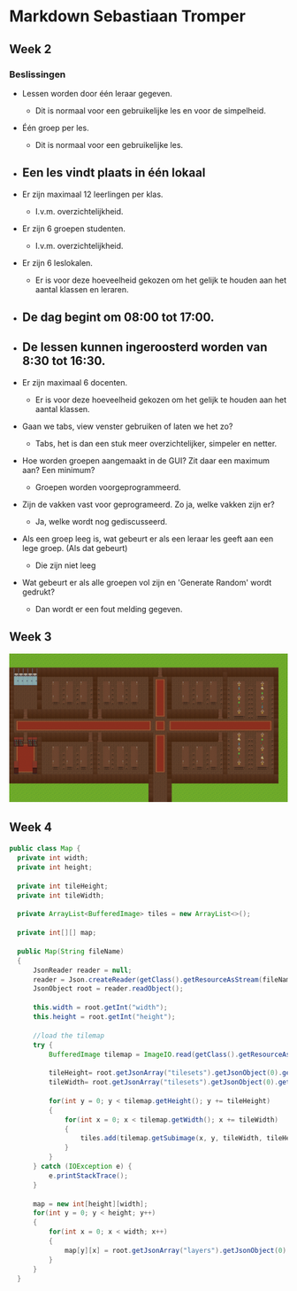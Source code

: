 # Markdown Sebastiaan Tromper
## Week 2
### Beslissingen
- Lessen worden door één leraar gegeven.
	- Dit is normaal voor een gebruikelijke les en voor de simpelheid.
	
- Één groep per les.
	- Dit is normaal voor een gebruikelijke les.

- Een les vindt plaats in één lokaal
	- 

- Er zijn maximaal 12 leerlingen per klas.
	- I.v.m. overzichtelijkheid.
    
- Er zijn 6 groepen studenten.
	- I.v.m. overzichtelijkheid.
	
- Er zijn 6 leslokalen.
	- Er is voor deze hoeveelheid gekozen om het gelijk te houden aan het aantal klassen en leraren.

- De dag begint om 08:00 tot 17:00.
	- 

- De lessen kunnen ingeroosterd worden van 8:30 tot 16:30.
	-

- Er zijn maximaal 6 docenten.
	- Er is voor deze hoeveelheid gekozen om het gelijk te houden aan het aantal klassen.

- Gaan we tabs, view venster gebruiken of laten we het zo?
	- Tabs, het is dan een stuk meer overzichtelijker, simpeler en netter.

- Hoe worden groepen aangemaakt in de GUI? Zit daar een maximum aan? Een minimum?
	- Groepen worden voorgeprogrammeerd.

- Zijn de vakken vast voor geprogrameerd. Zo ja, welke vakken zijn er?
	- Ja, welke wordt nog gediscusseerd.

- Als een groep leeg is, wat gebeurt er als een leraar les geeft aan een lege groep. (Als dat gebeurt)
	- Die zijn niet leeg

- Wat gebeurt er als alle groepen vol zijn en 'Generate Random' wordt gedrukt?
	- Dan wordt er een fout melding gegeven.

## Week 3

![Tilemap gemaakt:](https://github.com/STavans/Markdown/blob/master/School%20simulatie%20tilemap.png)

## Week 4



  ``` Java code
  public class Map {
	private int width;
	private int height;

	private int tileHeight;
	private int tileWidth;

	private ArrayList<BufferedImage> tiles = new ArrayList<>();

	private int[][] map;

	public Map(String fileName)
	{
		JsonReader reader = null;
		reader = Json.createReader(getClass().getResourceAsStream(fileName));
		JsonObject root = reader.readObject();

		this.width = root.getInt("width");
		this.height = root.getInt("height");

		//load the tilemap
		try {
			BufferedImage tilemap = ImageIO.read(getClass().getResourceAsStream(root.getJsonArray("tilesets").getJsonObject(0).getString("image")));

			tileHeight= root.getJsonArray("tilesets").getJsonObject(0).getInt("tileheight");
			tileWidth= root.getJsonArray("tilesets").getJsonObject(0).getInt("tilewidth");

			for(int y = 0; y < tilemap.getHeight(); y += tileHeight)
			{
				for(int x = 0; x < tilemap.getWidth(); x += tileWidth)
				{
					tiles.add(tilemap.getSubimage(x, y, tileWidth, tileHeight));
				}
			}
		} catch (IOException e) {
			e.printStackTrace();
		}

		map = new int[height][width];
		for(int y = 0; y < height; y++)
		{
			for(int x = 0; x < width; x++)
			{
				map[y][x] = root.getJsonArray("layers").getJsonObject(0).getJsonArray("data").getInt(x);
			}
		}
	}
  ```
